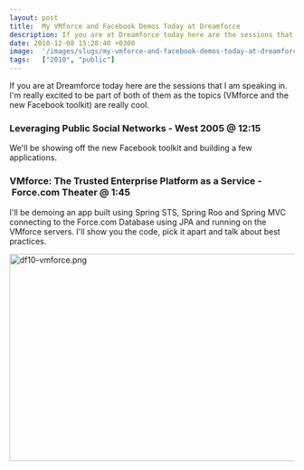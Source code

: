 ```yaml
---
layout: post
title:  My VMforce and Facebook Demos Today at Dreamforce
description: If you are at Dreamforce today here are the sessions that I am speaking in. Im really excited to be part of both of them as the topics (VMforce and the new Facebook toolkit) are really cool. Leveraging Public Social Networks - West 2005 @ 12-15 Well be showing off the new Facebook toolkit and building a few applications. VMforce- The Trusted Enterprise Platform as a Service - Force.com Theater @ 1-45 Ill be demoing an app built using Spring STS, Spring Roo and Spring MVC connecting to the Force.
date: 2010-12-08 15:28:40 +0300
image:  '/images/slugs/my-vmforce-and-facebook-demos-today-at-dreamforce.jpg'
tags:   ["2010", "public"]
---
```

<p>If you are at Dreamforce today here are the sessions that I am speaking in. I'm really excited to be part of both of them as the topics (VMforce and the new Facebook toolkit) are really cool.</p>
<p><h3>Leveraging Public Social Networks - West 2005 @ 12:15</h3></p>
<p>We'll be showing off the new Facebook toolkit and building a few applications.</p>
<p><h3>VMforce: The Trusted Enterprise Platform as a Service - Force.com Theater @ 1:45</h3></p>
<p>I'll be demoing an app built using Spring STS, Spring Roo and Spring MVC connecting to the Force.com Database using JPA and running on the VMforce servers. I'll show you the code, pick it apart and talk about best practices.</p>
<p><img title="df10-vmforce.png" src="http://res.cloudinary.com/blog-jeffdouglas-com/image/upload/v1401030336/ogtri2gonvgeegbmgfr1.png" border="0" alt="df10-vmforce.png" width="525" height="366" /></p>
